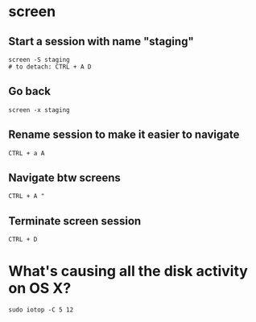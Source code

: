 # screen

## Start a session with name "staging"

	screen -S staging 
    # to detach: CTRL + A D
    
## Go back

	screen -x staging

## Rename session to make it easier to navigate

	CTRL + a A

    
## Navigate btw screens

	CTRL + A "
    
## Terminate screen session

	CTRL + D
	
# What's causing all the disk activity on OS X?
	sudo iotop -C 5 12
	
	
